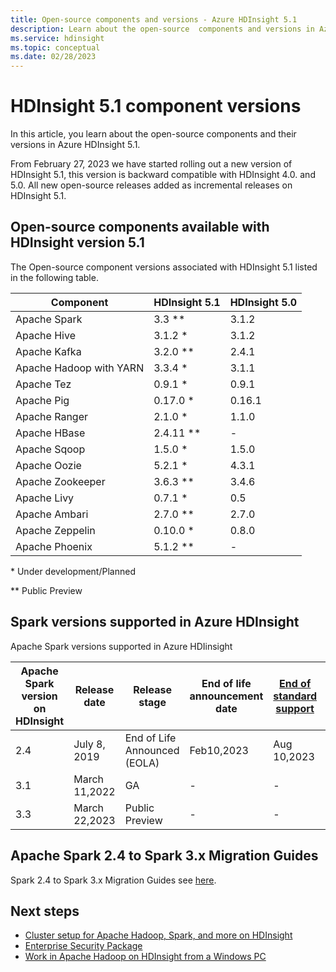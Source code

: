 ```yaml
---
title: Open-source components and versions - Azure HDInsight 5.1
description: Learn about the open-source  components and versions in Azure HDInsight 5.1
ms.service: hdinsight
ms.topic: conceptual
ms.date: 02/28/2023
---
```


# HDInsight 5.1 component versions

In this article, you learn about the open-source components and their versions in Azure HDInsight 5.1.

From February 27, 2023 we have started rolling out a new version of HDInsight 5.1, this version is backward compatible with HDInsight 4.0. and 5.0. All new open-source releases added as incremental releases on HDInsight 5.1.

## Open-source components available with HDInsight version 5.1

The Open-source component versions associated with HDInsight 5.1 listed in the following table.

| Component        | HDInsight 5.1 | HDInsight 5.0 |
|------------------|---------------|---------------|
| Apache Spark     | 3.3 **             | 3.1.2         |
| Apache Hive      | 3.1.2 *             | 3.1.2         |
| Apache Kafka     | 3.2.0  **            | 2.4.1         |
| Apache Hadoop with YARN    | 3.3.4 *             | 3.1.1         |
| Apache Tez       | 0.9.1  *            | 0.9.1         |
| Apache Pig       | 0.17.0  *            | 0.16.1        |
| Apache Ranger    |  2.1.0 *            | 1.1.0         |
| Apache HBase     | 2.4.11  **           | -             |
| Apache Sqoop     | 1.5.0  *            | 1.5.0         |
| Apache Oozie     | 5.2.1  *            | 4.3.1         |
| Apache Zookeeper | 3.6.3  **             | 3.4.6         |
| Apache Livy      | 0.7.1  *            | 0.5           |
| Apache Ambari    | 2.7.0  **            | 2.7.0         |
| Apache Zeppelin  | 0.10.0 *             | 0.8.0         |
| Apache Phoenix   | 5.1.2  **             | -       |

\* Under development/Planned

** Public Preview

## Spark versions supported in Azure HDInsight

Apache Spark versions supported in Azure HDIinsight 

|Apache Spark version on HDInsight|Release date|Release stage|End of life announcement date|[End of standard support]()|[End of basic support]()|
|--|--|--|--|--|--|
|2.4|July 8, 2019|End of Life Announced (EOLA)| Feb10,2023| Aug 10,2023|Feb 10,2024|
|3.1|March 11,2022|GA |-|-|-|
|3.3|March 22,2023|Public Preview|-|-|-|

## Apache Spark 2.4 to Spark 3.x Migration Guides 

Spark 2.4 to Spark 3.x Migration Guides see [here](https://spark.apache.org/docs/latest/migration-guide.html). 

## Next steps

- [Cluster setup for Apache Hadoop, Spark, and more on HDInsight](hdinsight-hadoop-provision-linux-clusters.md)
- [Enterprise Security Package](./enterprise-security-package.md)
- [Work in Apache Hadoop on HDInsight from a Windows PC](hdinsight-hadoop-windows-tools.md)
